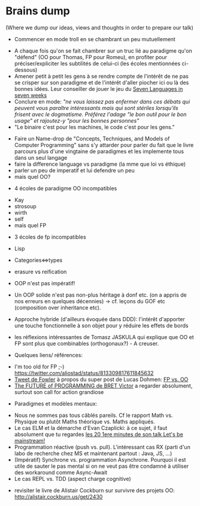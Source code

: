 # Brains dump

(Where we dump our ideas, views and thoughts in order to prepare our talk)

* Commencer en mode troll en se chambrant un peu mutuellement 
 - A chaque fois qu'on se fait chambrer sur un truc lié au paradigme qu'on "défend" (OO pour Thomas, FP pour Romeu), en profiter pour préciser/expliciter les subtilités de celui-ci (les écoles mentionnées ci-dessous) 
 - Amener petit à petit les gens à se rendre compte de l'intérêt de ne pas se crisper sur son paradigme et de l'intérêt d'aller piocher ici ou là des bonnes idées. Leur conseiller de jouer le jeu du [Seven Languages in seven weeks](https://pragprog.com/book/btlang/seven-languages-in-seven-weeks)
 - Conclure en mode: *"ne vous laissez pas enfermer dans ces débats qui peuvent vous paraître intéressants mais qui sont stériles lorsqu'ils frisent avec le dogmatisme. Préférez l'adage "le bon outil pour le bon usage" et rajoutez-y "pour les bonnes personnes"*
 - "Le binaire c'est pour les machines, le code c'est pour les gens."
 

* Faire un Name-drop de "Concepts, Techniques, and Models of Computer Programming" sans s'y attarder pour parler du fait que le livre parcours plus d'une vingtaine de paradigmes et les implemente tous dans un seul langage
* faire la difference language vs paradigme (la mme que loi vs éthique)
* parler un peu de imperatif et lui defendre un peu
* mais quel OO? 
 - 4 écoles de paradigme OO incompatibles
  * Kay
  * strosoup
  * wirth
  * self
* mais quel FP
 - 3 écoles de fp incompatibles
  * Lisp
  * Categories<=>types
  * erasure vs reification

* OOP n'est pas impératif!
 - Un OOP solide n'est pas non-plus héritage à donf etc. (on a appris de nos erreurs en quelques décennies) -> cf. leçons du GOF etc (composition over inheritance etc).

* Approche hybride (d'ailleurs évoquée dans DDD): l'intérêt d'apporter une touche fonctionnelle à son objet pour y réduire les effets de bords
 - les réflexions intéressantes de Tomasz JASKULA qui explique que OO et FP sont plus que combinables (orthogonaux?) - A creuser.

* Quelques liens/ références:
 - I'm too old for FP ;-) https://twitter.com/aliostad/status/813309817611845632
 - [Tweet de Fowler](https://twitter.com/martinfowler/status/809395279929585664) à propos du super post de Lucas Dohmen: [FP vs. OO](https://www.innoq.com/en/blog/fp-vs-oo/)
 - [The FUTURE of PROGRAMMING de BRET Victor](https://vimeo.com/71278954) a regarder absolument, surtout son call for action grandiose


* Paradigmes et modèles mentaux:
 - Nous ne sommes pas tous câblés pareils. Cf le rapport Math vs. Physique ou plutôt Maths théorique vs. Maths appliqués.
 - Le cas ELM et la démarche d'Evan Czaplicki: à ce sujet, il faut absolument que tu regardes [les 20 1ere minutes de son talk Let's be mainstream!](https://www.youtube.com/watch?v=oYk8CKH7OhE)
 - Programmation réactive (push vs. pull). L'intéressant cas RX (parti d'un labo de recherche chez MS et maintenant partout : Java, JS, ...)
 - (Impératif) Synchrone vs. programmation Asynchrone. Pourquoi il est utile de sauter le pas mental si on ne veut pas être condamné à utiliser des workaround comme Async-Await
 - Le cas REPL vs. TDD (aspect charge cognitive)
 

* revisiter le livre de Alistair Cockburn sur survivre des projets OO: http://alistair.cockburn.us/get/2430
